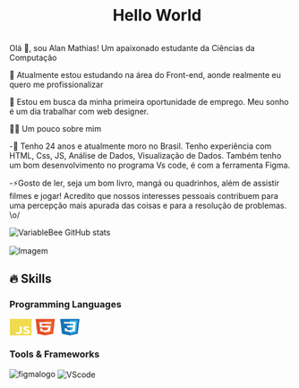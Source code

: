 <!--título-->
<div id="user-content-toc">
  <ul align="center">
    <summary><h1 style="display: inline-block">Hello World</h1></summary>
</div>

<!-- Presentation -->
<p>
 Olá 👋, sou Alan Mathias! Um apaixonado estudante da Ciências da Computação

🌱 Atualmente estou estudando na área do Front-end, aonde realmente eu quero me profissionalizar

🔭 Estou em busca da minha primeira oportunidade de emprego. Meu sonho é um dia trabalhar com web designer.
</p>

👨‍💻 Um pouco sobre mim 

-💬 Tenho 24 anos e atualmente moro no Brasil. Tenho experiência com HTML, Css, JS, Análise de Dados, Visualização de Dados. Também tenho um bom desenvolvimento no programa Vs code, é com a ferramenta Figma.

-⚡Gosto de ler, seja um bom livro, mangá ou quadrinhos, além de assistir filmes e jogar! Acredito que nossos interesses pessoais contribuem para uma percepção mais apurada das coisas e para a resolução de problemas. \o/


<!-- GithubStats -->
![VariableBee GitHub stats](https://github-readme-stats.vercel.app/api?username=alanmathias12&show_icons=true&theme=gotham)


<!-- GIF -->
<p align="left">
  <img align="center" src="https://github.com/VariableBee/VariableBee/assets/77739311/4e9f41af-6b57-49a7-b15a-74322e96b4d7" alt="Imagem">
</p>

## 🔥 Skills
<!-- Skills: Programming Languages -->
  <div style="flex-basis: 48%;">
    <h3>Programming Languages</h3>
    <img align="center" alt="Js" height="30" width="40" src="https://raw.githubusercontent.com/devicons/devicon/master/icons/javascript/javascript-plain.svg">
    <img align="center" alt="HTML" height="30" width="40" src="https://raw.githubusercontent.com/devicons/devicon/master/icons/html5/html5-original.svg">
    <img align="center" alt="CSS" height="30" width="40" src="https://raw.githubusercontent.com/devicons/devicon/master/icons/css3/css3-original.svg">
  </div>
  <!-- Skills: Tools & Frameworks -->
  <div style="flex-basis: 48%;">
    <h3>Tools & Frameworks</h3>
    <img src="https://cdn.jsdelivr.net/gh/devicons/devicon/icons/figma/figma-original.svg"height="40"alt="figmalogo"/>
    <img align="center" alt="VScode" height="30" width="40" src="https://cdn.jsdelivr.net/gh/devicons/devicon/icons/vscode/vscode-original.svg">
  </div>
  
